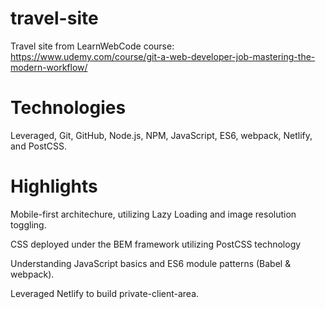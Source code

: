 # travel-site
Travel site from LearnWebCode course: https://www.udemy.com/course/git-a-web-developer-job-mastering-the-modern-workflow/

# Technologies
Leveraged, Git, GitHub, Node.js, NPM, JavaScript, ES6, webpack, Netlify, and PostCSS.

# Highlights
Mobile-first architechure, utilizing Lazy Loading and image resolution toggling.

CSS deployed under the BEM framework utilizing PostCSS technology

Understanding JavaScript basics and ES6 module patterns (Babel & webpack).

Leveraged Netlify to build private-client-area.
